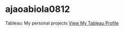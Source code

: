 # ajaoabiola0812
Tableau: My personal projects
[View My Tableau Profile](https://public.tableau.com/app/profile/abiola.ajao/vizzes)  
